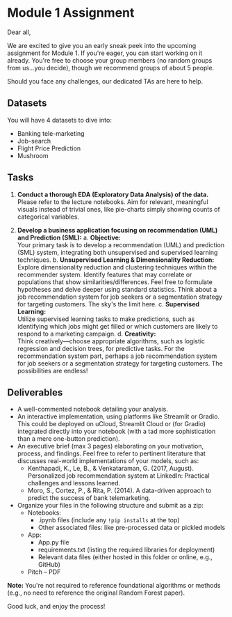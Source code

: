 # Module 1 Assignment

Dear all,

We are excited to give you an early sneak peek into the upcoming assignment for Module 1. If you're eager, you can start working on it already. You're free to choose your group members (no random groups from us...you decide), though we recommend groups of about 5 people.

Should you face any challenges, our dedicated TAs are here to help.

## Datasets

You will have 4 datasets to dive into:
- Banking tele-marketing
- Job-search
- Flight Price Prediction
- Mushroom

## Tasks

1. **Conduct a thorough EDA (Exploratory Data Analysis) of the data.**  
   Please refer to the lecture notebooks. Aim for relevant, meaningful visuals instead of trivial ones, like pie-charts simply showing counts of categorical variables.

2. **Develop a business application focusing on recommendation (UML) and Prediction (SML):**
   a. **Objective:**  
      Your primary task is to develop a recommendation (UML) and prediction (SML) system, integrating both unsupervised and supervised learning techniques.
   b. **Unsupervised Learning & Dimensionality Reduction:**  
      Explore dimensionality reduction and clustering techniques within the recommender system. Identify features that may correlate or populations that show similarities/differences. Feel free to formulate hypotheses and delve deeper using standard statistics. Think about a job recommendation system for job seekers or a segmentation strategy for targeting customers. The sky's the limit here.
   c. **Supervised Learning:**  
      Utilize supervised learning tasks to make predictions, such as identifying which jobs might get filled or which customers are likely to respond to a marketing campaign.
   d. **Creativity:**  
      Think creatively—choose appropriate algorithms, such as logistic regression and decision trees, for predictive tasks. For the recommendation system part, perhaps a job recommendation system for job seekers or a segmentation strategy for targeting customers. The possibilities are endless!

## Deliverables

- A well-commented notebook detailing your analysis.
- An interactive implementation, using platforms like Streamlit or Gradio. This could be deployed on uCloud, Streamlit Cloud or (for Gradio) integrated directly into your notebook (with a tad more sophistication than a mere one-button prediction).
- An executive brief (max 3 pages) elaborating on your motivation, process, and findings. Feel free to refer to pertinent literature that discusses real-world implementations of your models, such as:
  - Kenthapadi, K., Le, B., & Venkataraman, G. (2017, August). Personalized job recommendation system at LinkedIn: Practical challenges and lessons learned.
  - Moro, S., Cortez, P., & Rita, P. (2014). A data-driven approach to predict the success of bank telemarketing.
- Organize your files in the following structure and submit as a zip:
  - Notebooks:
    - .ipynb files (include any `!pip installs` at the top)
    - Other associated files: like pre-processed data or pickled models
  - App:
    - App.py file
    - requirements.txt (listing the required libraries for deployment)
    - Relevant data files (either hosted in this folder or online, e.g., GitHub)
  - Pitch – PDF

**Note:** You're not required to reference foundational algorithms or methods (e.g., no need to reference the original Random Forest paper).

Good luck, and enjoy the process!

